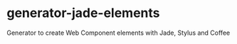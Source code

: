 generator-jade-elements
======================

Generator to create Web Component elements with Jade, Stylus and Coffee
